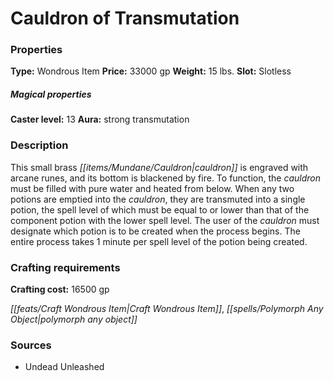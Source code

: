 ﻿---
Title: "Cauldron of Transmutation"
Type: "Wondrous Item"
Price: "33000 gp"
Weight: "15 lbs."
Slot: "Slotless"
Caster level: "13"
Aura: "strong transmutation"
Description: |
  "This small brass cauldron is engraved with arcane runes, and its bottom is blackened by fire. To function, the cauldron must be filled with pure water and heated from below. When any two potions are emptied into the cauldron, they are transmuted into a single potion, the spell level of which must be equal to or lower than that of the component potion with the lower spell level. The user of the cauldron must designate which potion is to be created when the process begins. The entire process takes 1 minute per spell level of the potion being created."
Crafting cost: "16500 gp"
Sources: "['Undead Unleashed']"
---

# Cauldron of Transmutation

### Properties

**Type:** Wondrous Item **Price:** 33000 gp **Weight:** 15 lbs. **Slot:** Slotless

##### Magical properties

**Caster level:** 13 **Aura:** strong transmutation

### Description

This small brass _[[items/Mundane/Cauldron|cauldron]]_ is engraved with arcane runes, and its bottom is blackened by fire. To function, the _cauldron_ must be filled with pure water and heated from below. When any two potions are emptied into the _cauldron_, they are transmuted into a single potion, the spell level of which must be equal to or lower than that of the component potion with the lower spell level. The user of the _cauldron_ must designate which potion is to be created when the process begins. The entire process takes 1 minute per spell level of the potion being created.

### Crafting requirements

**Crafting cost:** 16500 gp

_[[feats/Craft Wondrous Item|Craft Wondrous Item]]_, _[[spells/Polymorph Any Object|polymorph any object]]_

### Sources

* Undead Unleashed